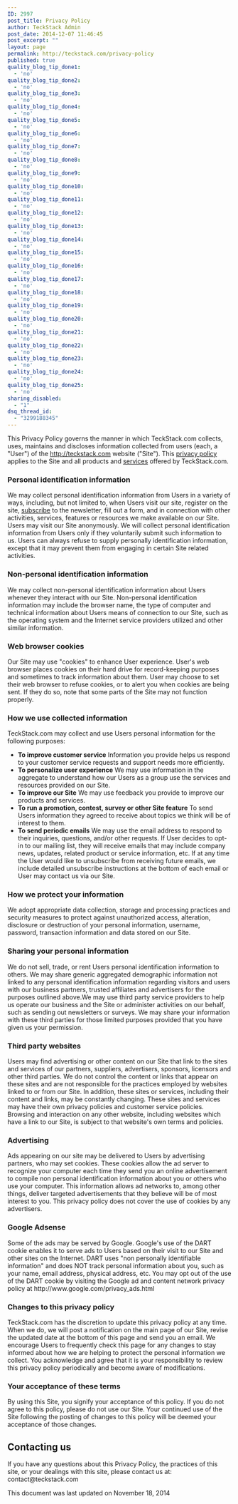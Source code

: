 ```yaml
---
ID: 2997
post_title: Privacy Policy
author: TeckStack Admin
post_date: 2014-12-07 11:46:45
post_excerpt: ""
layout: page
permalink: http://teckstack.com/privacy-policy
published: true
quality_blog_tip_done1:
  - 'no'
quality_blog_tip_done2:
  - 'no'
quality_blog_tip_done3:
  - 'no'
quality_blog_tip_done4:
  - 'no'
quality_blog_tip_done5:
  - 'no'
quality_blog_tip_done6:
  - 'no'
quality_blog_tip_done7:
  - 'no'
quality_blog_tip_done8:
  - 'no'
quality_blog_tip_done9:
  - 'no'
quality_blog_tip_done10:
  - 'no'
quality_blog_tip_done11:
  - 'no'
quality_blog_tip_done12:
  - 'no'
quality_blog_tip_done13:
  - 'no'
quality_blog_tip_done14:
  - 'no'
quality_blog_tip_done15:
  - 'no'
quality_blog_tip_done16:
  - 'no'
quality_blog_tip_done17:
  - 'no'
quality_blog_tip_done18:
  - 'no'
quality_blog_tip_done19:
  - 'no'
quality_blog_tip_done20:
  - 'no'
quality_blog_tip_done21:
  - 'no'
quality_blog_tip_done22:
  - 'no'
quality_blog_tip_done23:
  - 'no'
quality_blog_tip_done24:
  - 'no'
quality_blog_tip_done25:
  - 'no'
sharing_disabled:
  - "1"
dsq_thread_id:
  - "3299188345"
---
```

This Privacy Policy governs the manner in which TeckStack.com collects, uses, maintains and discloses information collected from users (each, a "User") of the <a title="TeckStack.com" href="http://teckstack.com">http://teckstack.com</a> website ("Site"). This <a title="Privacy Policy - TeckStack.com" href="http://teckstack.com/privacy-policy">privacy policy</a> applies to the Site and all products and <a title="Services - TeckStack.com" href="http://teckstack.com/services">services</a> offered by TeckStack.com.
<h3>Personal identification information</h3>
We may collect personal identification information from Users in a variety of ways, including, but not limited to, when Users visit our site, register on the site, <a title="Get Updated in to Your Inbox" href="http://feeds.feedburner.com/teckstack" target="_blank">subscribe</a> to the newsletter, fill out a form, and in connection with other activities, services, features or resources we make available on our Site. Users may visit our Site anonymously. We will collect personal identification information from Users only if they voluntarily submit such information to us. Users can always refuse to supply personally identification information, except that it may prevent them from engaging in certain Site related activities.
<h3>Non-personal identification information</h3>
We may collect non-personal identification information about Users whenever they interact with our Site. Non-personal identification information may include the browser name, the type of computer and technical information about Users means of connection to our Site, such as the operating system and the Internet service providers utilized and other similar information.
<h3>Web browser cookies</h3>
Our Site may use "cookies" to enhance User experience. User's web browser places cookies on their hard drive for record-keeping purposes and sometimes to track information about them. User may choose to set their web browser to refuse cookies, or to alert you when cookies are being sent. If they do so, note that some parts of the Site may not function properly.
<h3>How we use collected information</h3>
TeckStack.com may collect and use Users personal information for the following purposes:
<ul>
	<li><strong>To improve customer service</strong>
Information you provide helps us respond to your customer service requests and support needs more efficiently.</li>
	<li><strong>To personalize user experience</strong>
We may use information in the aggregate to understand how our Users as a group use the services and resources provided on our Site.</li>
	<li><strong>To improve our Site</strong>
We may use feedback you provide to improve our products and services.</li>
	<li><strong>To run a promotion, contest, survey or other Site feature</strong>
To send Users information they agreed to receive about topics we think will be of interest to them.</li>
	<li><strong>To send periodic emails</strong>
We may use the email address to respond to their inquiries, questions, and/or other requests. If User decides to opt-in to our mailing list, they will receive emails that may include company news, updates, related product or service information, etc. If at any time the User would like to unsubscribe from receiving future emails, we include detailed unsubscribe instructions at the bottom of each email or User may contact us via our Site.</li>
</ul>
<h3>How we protect your information</h3>
We adopt appropriate data collection, storage and processing practices and security measures to protect against unauthorized access, alteration, disclosure or destruction of your personal information, username, password, transaction information and data stored on our Site.
<h3>Sharing your personal information</h3>
We do not sell, trade, or rent Users personal identification information to others. We may share generic aggregated demographic information not linked to any personal identification information regarding visitors and users with our business partners, trusted affiliates and advertisers for the purposes outlined above.We may use third party service providers to help us operate our business and the Site or administer activities on our behalf, such as sending out newsletters or surveys. We may share your information with these third parties for those limited purposes provided that you have given us your permission.
<h3>Third party websites</h3>
Users may find advertising or other content on our Site that link to the sites and services of our partners, suppliers, advertisers, sponsors, licensors and other third parties. We do not control the content or links that appear on these sites and are not responsible for the practices employed by websites linked to or from our Site. In addition, these sites or services, including their content and links, may be constantly changing. These sites and services may have their own privacy policies and customer service policies. Browsing and interaction on any other website, including websites which have a link to our Site, is subject to that website's own terms and policies.
<h3>Advertising</h3>
Ads appearing on our site may be delivered to Users by advertising partners, who may set cookies. These cookies allow the ad server to recognize your computer each time they send you an online advertisement to compile non personal identification information about you or others who use your computer. This information allows ad networks to, among other things, deliver targeted advertisements that they believe will be of most interest to you. This privacy policy does not cover the use of cookies by any advertisers.
<h3>Google Adsense</h3>
Some of the ads may be served by Google. Google's use of the DART cookie enables it to serve ads to Users based on their visit to our Site and other sites on the Internet. DART uses "non personally identifiable information" and does NOT track personal information about you, such as your name, email address, physical address, etc. You may opt out of the use of the DART cookie by visiting the Google ad and content network privacy policy at http://www.google.com/privacy_ads.html
<h3>Changes to this privacy policy</h3>
TeckStack.com has the discretion to update this privacy policy at any time. When we do, we will post a notification on the main page of our Site, revise the updated date at the bottom of this page and send you an email. We encourage Users to frequently check this page for any changes to stay informed about how we are helping to protect the personal information we collect. You acknowledge and agree that it is your responsibility to review this privacy policy periodically and become aware of modifications.
<h3>Your acceptance of these terms</h3>
By using this Site, you signify your acceptance of this policy. If you do not agree to this policy, please do not use our Site. Your continued use of the Site following the posting of changes to this policy will be deemed your acceptance of those changes.
<h2>Contacting us</h2>
If you have any questions about this Privacy Policy, the practices of this site, or your dealings with this site, please contact us at:  contact@teckstack.com

This document was last updated on November 18, 2014